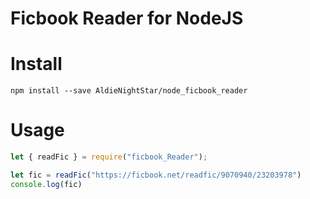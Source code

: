 # Ficbook Reader for NodeJS

# Install
```
npm install --save AldieNightStar/node_ficbook_reader
```

# Usage
```js
let { readFic } = require("ficbook_Reader");

let fic = readFic("https://ficbook.net/readfic/9070940/23203978")
console.log(fic)
```
